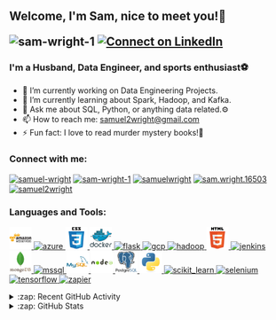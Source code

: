 ## Welcome, I'm Sam, nice to meet you!👋 <p align="left"> <img src="https://komarev.com/ghpvc/?username=sam-wright-1&label=Profile%20Views&color=0e75b6&style=flat-square" alt="sam-wright-1" />  [![Connect on LinkedIn](https://img.shields.io/badge/--linkedin?label=LinkedIn&logo=LinkedIn&style=social)](https://www.linkedin.com/in/samuel-wright)
</p>

### I'm a Husband, Data Engineer, and sports enthusiast⚽

- 🔭 I’m currently working on Data Engineering Projects.
- 🌱 I’m currently learning about Spark, Hadoop, and Kafka.
- 💬 Ask me about SQL, Python, or anything data related.⚙️
- 📫 How to reach me: samuel2wright@gmail.com
- ⚡ Fun fact: I love to read murder mystery books!📗

<h3 align="left">Connect with me:</h3>
<p align="left">
<a href="https://linkedin.com/in/samuel-wright" target="blank"><img align="center" src="https://raw.githubusercontent.com/rahuldkjain/github-profile-readme-generator/master/src/images/icons/Social/linked-in-alt.svg" alt="samuel-wright" height="30" width="40" /></a>
<a href="https://stackoverflow.com/users/13674610/sam-wright-1" target="blank"><img align="center" src="https://raw.githubusercontent.com/rahuldkjain/github-profile-readme-generator/master/src/images/icons/Social/stack-overflow.svg" alt="sam-wright-1" height="30" width="40" /></a>
<a href="https://kaggle.com/samuelwright" target="blank"><img align="center" src="https://raw.githubusercontent.com/rahuldkjain/github-profile-readme-generator/master/src/images/icons/Social/kaggle.svg" alt="samuelwright" height="30" width="40" /></a>
<a href="https://fb.com/sam.wright.16503" target="blank"><img align="center" src="https://raw.githubusercontent.com/rahuldkjain/github-profile-readme-generator/master/src/images/icons/Social/facebook.svg" alt="sam.wright.16503" height="30" width="40" /></a>
<a href="https://instagram.com/samuel2wright" target="blank"><img align="center" src="https://raw.githubusercontent.com/rahuldkjain/github-profile-readme-generator/master/src/images/icons/Social/instagram.svg" alt="samuel2wright" height="30" width="40" /></a>
</p>

<h3 align="left">Languages and Tools:</h3>
<p align="left"> <a href="https://aws.amazon.com" target="_blank" rel="noreferrer"> <img src="https://raw.githubusercontent.com/devicons/devicon/master/icons/amazonwebservices/amazonwebservices-original-wordmark.svg" alt="aws" width="40" height="40"/> </a> <a href="https://azure.microsoft.com/en-in/" target="_blank" rel="noreferrer"> <img src="https://www.vectorlogo.zone/logos/microsoft_azure/microsoft_azure-icon.svg" alt="azure" width="40" height="40"/> </a> <a href="https://www.w3schools.com/css/" target="_blank" rel="noreferrer"> <img src="https://raw.githubusercontent.com/devicons/devicon/master/icons/css3/css3-original-wordmark.svg" alt="css3" width="40" height="40"/> </a> <a href="https://www.docker.com/" target="_blank" rel="noreferrer"> <img src="https://raw.githubusercontent.com/devicons/devicon/master/icons/docker/docker-original-wordmark.svg" alt="docker" width="40" height="40"/> </a> <a href="https://flask.palletsprojects.com/" target="_blank" rel="noreferrer"> <img src="https://www.vectorlogo.zone/logos/pocoo_flask/pocoo_flask-icon.svg" alt="flask" width="40" height="40"/> </a> <a href="https://cloud.google.com" target="_blank" rel="noreferrer"> <img src="https://www.vectorlogo.zone/logos/google_cloud/google_cloud-icon.svg" alt="gcp" width="40" height="40"/> </a> <a href="https://hadoop.apache.org/" target="_blank" rel="noreferrer"> <img src="https://www.vectorlogo.zone/logos/apache_hadoop/apache_hadoop-icon.svg" alt="hadoop" width="40" height="40"/> </a> <a href="https://www.w3.org/html/" target="_blank" rel="noreferrer"> <img src="https://raw.githubusercontent.com/devicons/devicon/master/icons/html5/html5-original-wordmark.svg" alt="html5" width="40" height="40"/> </a> <a href="https://www.jenkins.io" target="_blank" rel="noreferrer"> <img src="https://www.vectorlogo.zone/logos/jenkins/jenkins-icon.svg" alt="jenkins" width="40" height="40"/> </a> <a href="https://www.mongodb.com/" target="_blank" rel="noreferrer"> <img src="https://raw.githubusercontent.com/devicons/devicon/master/icons/mongodb/mongodb-original-wordmark.svg" alt="mongodb" width="40" height="40"/> </a> <a href="https://www.microsoft.com/en-us/sql-server" target="_blank" rel="noreferrer"> <img src="https://www.svgrepo.com/show/303229/microsoft-sql-server-logo.svg" alt="mssql" width="40" height="40"/> </a> <a href="https://www.mysql.com/" target="_blank" rel="noreferrer"> <img src="https://raw.githubusercontent.com/devicons/devicon/master/icons/mysql/mysql-original-wordmark.svg" alt="mysql" width="40" height="40"/> </a> <a href="https://nodejs.org" target="_blank" rel="noreferrer"> <img src="https://raw.githubusercontent.com/devicons/devicon/master/icons/nodejs/nodejs-original-wordmark.svg" alt="nodejs" width="40" height="40"/> </a> <a href="https://www.postgresql.org" target="_blank" rel="noreferrer"> <img src="https://raw.githubusercontent.com/devicons/devicon/master/icons/postgresql/postgresql-original-wordmark.svg" alt="postgresql" width="40" height="40"/> </a> <a href="https://www.python.org" target="_blank" rel="noreferrer"> <img src="https://raw.githubusercontent.com/devicons/devicon/master/icons/python/python-original.svg" alt="python" width="40" height="40"/> </a> <a href="https://scikit-learn.org/" target="_blank" rel="noreferrer"> <img src="https://upload.wikimedia.org/wikipedia/commons/0/05/Scikit_learn_logo_small.svg" alt="scikit_learn" width="40" height="40"/> </a> <a href="https://www.selenium.dev" target="_blank" rel="noreferrer"> <img src="https://raw.githubusercontent.com/detain/svg-logos/780f25886640cef088af994181646db2f6b1a3f8/svg/selenium-logo.svg" alt="selenium" width="40" height="40"/> </a> <a href="https://www.tensorflow.org" target="_blank" rel="noreferrer"> <img src="https://www.vectorlogo.zone/logos/tensorflow/tensorflow-icon.svg" alt="tensorflow" width="40" height="40"/> </a> <a href="https://zapier.com" target="_blank" rel="noreferrer"> <img src="https://www.vectorlogo.zone/logos/zapier/zapier-icon.svg" alt="zapier" width="40" height="40"/> </a>
<br />

<details>
  <summary>:zap: Recent GitHub Activity</summary>
  
<!--START_SECTION:activity-->
1. 🎉 Merged PR [#2](https://github.com/sam-wright-1/Data_Engineering/pull/2) in [sam-wright-1/Data_Engineering](https://github.com/sam-wright-1/Data_Engineering)
2. 💪 Opened PR [#2](https://github.com/sam-wright-1/Data_Engineering/pull/2) in [sam-wright-1/Data_Engineering](https://github.com/sam-wright-1/Data_Engineering)
3. 🎉 Merged PR [#1](https://github.com/sam-wright-1/Data_Engineering/pull/1) in [sam-wright-1/Data_Engineering](https://github.com/sam-wright-1/Data_Engineering)
4. 💪 Opened PR [#1](https://github.com/sam-wright-1/Data_Engineering/pull/1) in [sam-wright-1/Data_Engineering](https://github.com/sam-wright-1/Data_Engineering)
<!--END_SECTION:activity-->
 

</details>
<details>
  <summary>:zap: GitHub Stats</summary>
<a href="https://github.com/sam-wright-1/github-readme-stats"><img align="center" src="https://github-readme-stats.vercel.app/api?username=sam-wright-1&show_icons=true&include_all_commits=true&theme=dracula&hide_border=true" alt="Sam's github stats" /></a> 
<br> <br> 
<a href="https://github.com/sam-wright-1/github-readme-stats"><img align="center" src="https://github-readme-stats.vercel.app/api/top-langs/?username=sam-wright-1&theme=dracula&hide_border=true" /></a>
</details>

